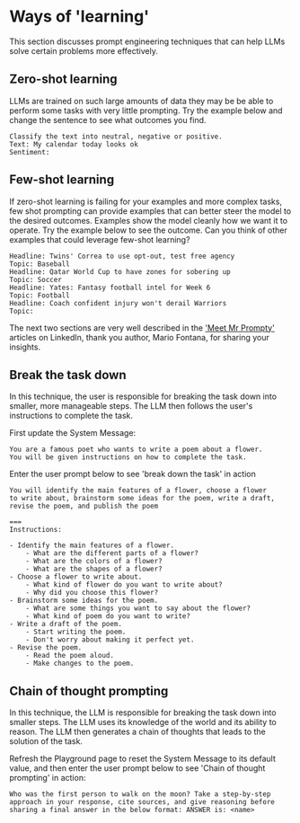 # Ways of 'learning'

This section discusses prompt engineering techniques that can help LLMs solve certain problems more effectively.

## Zero-shot learning

LLMs are trained on such large amounts of data they may be be able to perform some tasks with very little prompting. Try the example below and change the sentence to see what outcomes you find.

```text
Classify the text into neutral, negative or positive.
Text: My calendar today looks ok
Sentiment:
```

## Few-shot learning

If zero-shot learning is failing for your examples and more complex tasks, few shot prompting can provide examples that can better steer the model to the desired outcomes.  Examples show the model cleanly how we want it to operate. Try the example below to see the outcome. Can you think of other examples that could leverage few-shot learning?

```text
Headline: Twins' Correa to use opt-out, test free agency
Topic: Baseball
Headline: Qatar World Cup to have zones for sobering up
Topic: Soccer
Headline: Yates: Fantasy football intel for Week 6
Topic: Football
Headline: Coach confident injury won't derail Warriors
Topic:
```

The next two sections are very well described in the ['Meet Mr Prompty'](https://www.linkedin.com/pulse/meet-mr-prompty-break-tasks-down-chain-thought-dynamic-mario-fontana/?trackingId=%2FzJrYZ06TxWwVVLkU7rxug%3D%3D) articles on LinkedIn, thank you author, Mario Fontana, for sharing your insights.

## Break the task down

In this technique, the user is responsible for breaking the task down into smaller, more manageable steps. The LLM then follows the user's instructions to complete the task.

First update the System Message:

```text
You are a famous poet who wants to write a poem about a flower. 
You will be given instructions on how to complete the task.
```

Enter the user prompt below to see 'break down the task' in action

```text
You will identify the main features of a flower, choose a flower 
to write about, brainstorm some ideas for the poem, write a draft, 
revise the poem, and publish the poem

===
Instructions:

- Identify the main features of a flower.
    - What are the different parts of a flower?
    - What are the colors of a flower?
    - What are the shapes of a flower?
- Choose a flower to write about.
    - What kind of flower do you want to write about?
    - Why did you choose this flower?
- Brainstorm some ideas for the poem.
    - What are some things you want to say about the flower?
    - What kind of poem do you want to write?
- Write a draft of the poem.
    - Start writing the poem.
    - Don't worry about making it perfect yet.
- Revise the poem.
    - Read the poem aloud.
    - Make changes to the poem.
```

## Chain of thought prompting

In this technique, the LLM is responsible for breaking the task down into smaller steps. The LLM uses its knowledge of the world and its ability to reason. The LLM then generates a chain of thoughts that leads to the solution of the task.

Refresh the Playground page to reset the System Message to its default value, and then enter the user prompt below to see 'Chain of thought prompting' in action:

```text
Who was the first person to walk on the moon? Take a step-by-step approach in your response, cite sources, and give reasoning before sharing a final answer in the below format: ANSWER is: <name>
```

